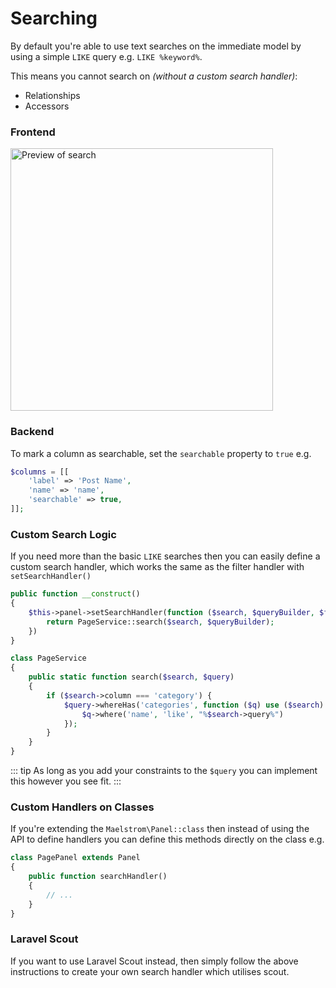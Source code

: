 # Searching

By default you're able to use text searches on the immediate model by using a simple `LIKE` query e.g. `LIKE %keyword%`.

This means you cannot search on *(without a custom search handler)*:

- Relationships
- Accessors

### Frontend

<img src="/search-preview.jpg" alt="Preview of search" class="shadow m-w-full h-auto mt-4" style="width: 420px;" />

### Backend

To mark a column as searchable, set the `searchable` property to `true` e.g.

```php
$columns = [[
    'label' => 'Post Name',
    'name' => 'name',
    'searchable' => true,
]];
```

### Custom Search Logic

If you need more than the basic `LIKE` searches then you can easily define a custom search handler, which works the same as the filter handler with `setSearchHandler()`

```php
public function __construct()
{
    $this->panel->setSearchHandler(function ($search, $queryBuilder, $filters, $request) {
        return PageService::search($search, $queryBuilder);
    })
}

class PageService
{
    public static function search($search, $query)
    {
        if ($search->column === 'category') {
            $query->whereHas('categories', function ($q) use ($search) {
                $q->where('name', 'like', "%$search->query%")
            });
        }
    }
}
```

::: tip
As long as you add your constraints to the `$query` you can implement this however you see fit.
:::

### Custom Handlers on Classes

If you're extending the `Maelstrom\Panel::class` then instead of using the API to define handlers you can define this methods directly on the class e.g.

```php
class PagePanel extends Panel
{
    public function searchHandler()
    {
        // ...
    }
}
```


### Laravel Scout

If you want to use Laravel Scout instead, then simply follow the above instructions to create your own search handler which utilises scout.
